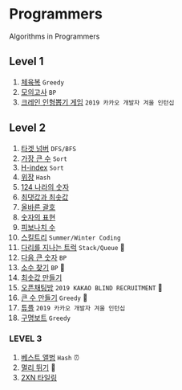 # Programmers
Algorithms in Programmers
## Level 1

1. [체육복](https://github.com/Rory0304/CodingTest/blob/master/level1/gymClothes.md) `Greedy` 
2. [모의고사](https://github.com/Rory0304/CodingTest/blob/master/level1/mockTest.md) `BP`
3. [크레인 인형뽑기 게임](https://github.com/Rory0304/CodingTest/blob/master/level1/clawCraneGame.js) `2019 카카오 개발자 겨울 인턴십`

## Level 2

1. [타겟 넘버](https://github.com/Rory0304/Programmers/blob/master/targetNumber.js)  `DFS/BFS`
2. [가장 큰 수](https://github.com/Rory0304/Programmers/blob/master/biggestNumber.js) `Sort`
3. [H-index](https://github.com/Rory0304/Programmers/blob/master/hIndex.js) `Sort`
4. [위장](https://github.com/Rory0304/Programmers/blob/master/camouflage.js) `Hash`
5. [124 나라의 숫자](https://github.com/Rory0304/Programmers/blob/master/world123.js)
6. [최댓값과 최솟값](https://github.com/Rory0304/Programmers/blob/master/minMax.js)
7. [올바른 괄호](https://github.com/Rory0304/Programmers/blob/master/properBracket.js)
8. [숫자의 표현](https://github.com/Rory0304/Programmers/blob/master/numberExpression.js)
9. [피보나치 수](https://github.com/Rory0304/Programmers/blob/master/fibonacci_mod.js)
10. [스킬트리](https://github.com/Rory0304/Programmers/blob/master/skillTree.js) `Summer/Winter Coding`
11. [다리를 지나는 트럭](https://github.com/Rory0304/Programmers/blob/master/movingTruck.js) `Stack/Queue` :pushpin:
12. [다음 큰 숫자](https://github.com/Rory0304/Programmers/blob/master/nextBiggerNumber.js) `BP`
13. [소수 찾기](https://github.com/Rory0304/CodingTest/blob/master/findPrime.js) `BP` :pushpin:
14. [최솟값 만들기](https://github.com/Rory0304/CodingTest/blob/master/makeMin.md)
15. [오픈채팅방](https://github.com/Rory0304/CodingTest/blob/master/openChat.js) `2019 KAKAO BLIND RECRUITMENT` :pushpin:
16. [큰 수 만들기](https://github.com/Rory0304/CodingTest/blob/master/level1/mockTest.md) `Greedy` :pushpin:
17. [튜플](https://github.com/Rory0304/CodingTest/blob/master/level2/tuple.md) `2019 카카오 개발자 겨울 인턴십`
18. [구명보트](https://github.com/Rory0304/CodingTest/blob/master/level2/lifeboat.md) `Greedy` 

### LEVEL 3

1. [베스트 앨범](https://github.com/Rory0304/CodingTest/blob/master/level3/bestAlbum.md) `Hash` :alarm_clock:
2. [멀리 뛰기](https://github.com/Rory0304/CodingTest/blob/master/level3/longJump.md) :pushpin:
3. [2XN 타일링](https://github.com/Rory0304/CodingTest/blob/master/level3/twoN_Tiling.md)
